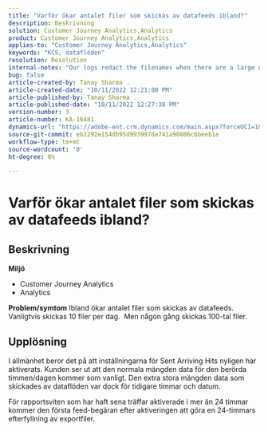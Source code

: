```yaml
---
title: "Varför ökar antalet filer som skickas av datafeeds ibland?"
description: Beskrivning
solution: Customer Journey Analytics,Analytics
product: Customer Journey Analytics,Analytics
applies-to: "Customer Journey Analytics,Analytics"
keywords: "KCS, dataflöden"
resolution: Resolution
internal-notes: "Our logs redact the filenames when there are a large number of export files processed by data feeds, so you will see the file name in the logs \"df_files\" section as \"REDACTED\"."
bug: false
article-created-by: Tanay Sharma .
article-created-date: "10/11/2022 12:21:00 PM"
article-published-by: Tanay Sharma .
article-published-date: "10/11/2022 12:27:38 PM"
version-number: 3
article-number: KA-16481
dynamics-url: "https://adobe-ent.crm.dynamics.com/main.aspx?forceUCI=1&pagetype=entityrecord&etn=knowledgearticle&id=17c67d27-5f49-ed11-bba2-0022480868ff"
source-git-commit: eb2292e154db95d993997de741a90806c6beeb1e
workflow-type: tm+mt
source-wordcount: '0'
ht-degree: 0%

---
```


# Varför ökar antalet filer som skickas av datafeeds ibland?

## Beskrivning

<b>Miljö</b>
- Customer Journey Analytics
- Analytics 



<b>Problem/symtom</b>
Ibland ökar antalet filer som skickas av datafeeds. Vanligtvis skickas 10 filer per dag.  Men någon gång skickas 100-tal filer.


## Upplösning


I allmänhet beror det på att inställningarna för Sent Arriving Hits nyligen har aktiverats. Kunden ser ut att den normala mängden data för den berörda timmen/dagen kommer som vanligt. Den extra stora mängden data som skickades av dataflöden var dock för tidigare timmar och datum.

För rapportsviten som har haft sena träffar aktiverade i mer än 24 timmar kommer den första feed-begäran efter aktiveringen att göra en 24-timmars efterfyllning av exportfiler.
